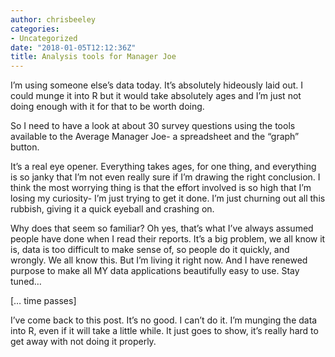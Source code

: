 ```yaml
---
author: chrisbeeley
categories:
- Uncategorized
date: "2018-01-05T12:12:36Z"
title: Analysis tools for Manager Joe
---
```


I’m using someone else’s data today. It’s absolutely hideously laid out. I could munge it into R but it would take absolutely ages and I’m just not doing enough with it for that to be worth doing.

So I need to have a look at about 30 survey questions using the tools available to the Average Manager Joe- a spreadsheet and the “graph” button.

It’s a real eye opener. Everything takes ages, for one thing, and everything is so janky that I’m not even really sure if I’m drawing the right conclusion. I think the most worrying thing is that the effort involved is so high that I’m losing my curiosity- I’m just trying to get it done. I’m just churning out all this rubbish, giving it a quick eyeball and crashing on.

Why does that seem so familiar? Oh yes, that’s what I’ve always assumed people have done when I read their reports. It’s a big problem, we all know it is, data is too difficult to make sense of, so people do it quickly, and wrongly. We all know this. But I’m living it right now. And I have renewed purpose to make all MY data applications beautifully easy to use. Stay tuned…

\[… time passes\]

I’ve come back to this post. It’s no good. I can’t do it. I’m munging the data into R, even if it will take a little while. It just goes to show, it’s really hard to get away with not doing it properly.